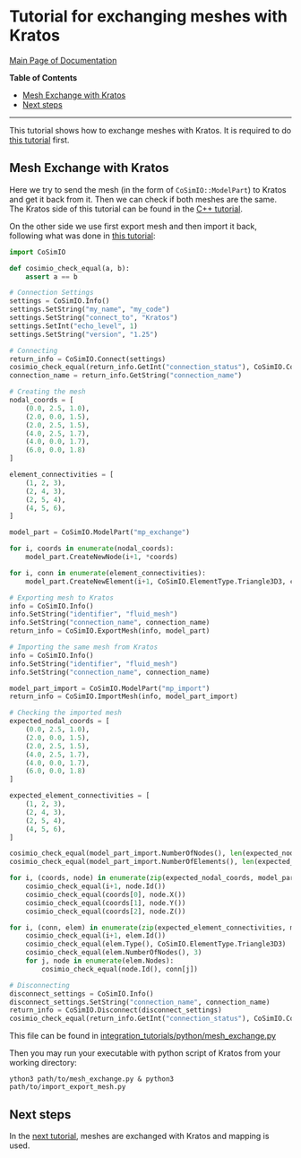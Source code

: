 # Tutorial for exchanging meshes with Kratos

[Main Page of Documentation](https://kratosmultiphysics.github.io/CoSimIO/)

**Table of Contents**
<!-- @import "[TOC]" {cmd="toc" depthFrom=2 depthTo=6 orderedList=false} -->

<!-- code_chunk_output -->

- [Mesh Exchange with Kratos](#mesh-exchange-with-kratos)
- [Next steps](#next-steps)

<!-- /code_chunk_output -->
---

This tutorial shows how to exchange meshes with Kratos. It is required to do [this tutorial](basic_data_exchange_with_kratos.md) first.

## Mesh Exchange with Kratos
Here we try to send the mesh (in the form of `CoSimIO::ModelPart`) to Kratos and get it back from it. Then we can check if both meshes are the same.
The Kratos side of this tutorial can be found in the [C++ tutorial](../cpp/mesh_exchange_with_kratos.md#mesh-exchange-with-kratos).

On the other side we use first export mesh and then import it back, following what was done in [this tutorial](integration_co_sim_io.md#mesh-exchange):

```py
import CoSimIO

def cosimio_check_equal(a, b):
    assert a == b

# Connection Settings
settings = CoSimIO.Info()
settings.SetString("my_name", "my_code")
settings.SetString("connect_to", "Kratos")
settings.SetInt("echo_level", 1)
settings.SetString("version", "1.25")

# Connecting
return_info = CoSimIO.Connect(settings)
cosimio_check_equal(return_info.GetInt("connection_status"), CoSimIO.ConnectionStatus.Connected)
connection_name = return_info.GetString("connection_name")

# Creating the mesh
nodal_coords = [
    (0.0, 2.5, 1.0),
    (2.0, 0.0, 1.5),
    (2.0, 2.5, 1.5),
    (4.0, 2.5, 1.7),
    (4.0, 0.0, 1.7),
    (6.0, 0.0, 1.8)
]

element_connectivities = [
    (1, 2, 3),
    (2, 4, 3),
    (2, 5, 4),
    (4, 5, 6),
]

model_part = CoSimIO.ModelPart("mp_exchange")

for i, coords in enumerate(nodal_coords):
    model_part.CreateNewNode(i+1, *coords)

for i, conn in enumerate(element_connectivities):
    model_part.CreateNewElement(i+1, CoSimIO.ElementType.Triangle3D3, conn)

# Exporting mesh to Kratos
info = CoSimIO.Info()
info.SetString("identifier", "fluid_mesh")
info.SetString("connection_name", connection_name)
return_info = CoSimIO.ExportMesh(info, model_part)

# Importing the same mesh from Kratos
info = CoSimIO.Info()
info.SetString("identifier", "fluid_mesh")
info.SetString("connection_name", connection_name)

model_part_import = CoSimIO.ModelPart("mp_import")
return_info = CoSimIO.ImportMesh(info, model_part_import)

# Checking the imported mesh
expected_nodal_coords = [
    (0.0, 2.5, 1.0),
    (2.0, 0.0, 1.5),
    (2.0, 2.5, 1.5),
    (4.0, 2.5, 1.7),
    (4.0, 0.0, 1.7),
    (6.0, 0.0, 1.8)
]

expected_element_connectivities = [
    (1, 2, 3),
    (2, 4, 3),
    (2, 5, 4),
    (4, 5, 6),
]

cosimio_check_equal(model_part_import.NumberOfNodes(), len(expected_nodal_coords))
cosimio_check_equal(model_part_import.NumberOfElements(), len(expected_element_connectivities))

for i, (coords, node) in enumerate(zip(expected_nodal_coords, model_part_import.Nodes)):
    cosimio_check_equal(i+1, node.Id())
    cosimio_check_equal(coords[0], node.X())
    cosimio_check_equal(coords[1], node.Y())
    cosimio_check_equal(coords[2], node.Z())

for i, (conn, elem) in enumerate(zip(expected_element_connectivities, model_part_import.Elements)):
    cosimio_check_equal(i+1, elem.Id())
    cosimio_check_equal(elem.Type(), CoSimIO.ElementType.Triangle3D3)
    cosimio_check_equal(elem.NumberOfNodes(), 3)
    for j, node in enumerate(elem.Nodes):
        cosimio_check_equal(node.Id(), conn[j])

# Disconnecting
disconnect_settings = CoSimIO.Info()
disconnect_settings.SetString("connection_name", connection_name)
return_info = CoSimIO.Disconnect(disconnect_settings)
cosimio_check_equal(return_info.GetInt("connection_status"), CoSimIO.ConnectionStatus.Disconnected)
```

This file can be found in [integration_tutorials/python/mesh_exchange.py](https://github.com/KratosMultiphysics/CoSimIO/blob/master/tests/integration_tutorials/python/mesh_exchange.py)

Then you may run your executable with python script of Kratos from your working directory:

```shell
ython3 path/to/mesh_exchange.py & python3 path/to/import_export_mesh.py
```

## Next steps
In the [next tutorial](mapping.md), meshes are exchanged with Kratos and mapping is used.
